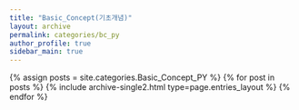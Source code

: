 ```yaml
---
title: "Basic_Concept(기초개념)"
layout: archive
permalink: categories/bc_py
author_profile: true
sidebar_main: true
---
```


{% assign posts = site.categories.Basic_Concept_PY %}
{% for post in posts %} {% include archive-single2.html type=page.entries_layout %} {% endfor %}
